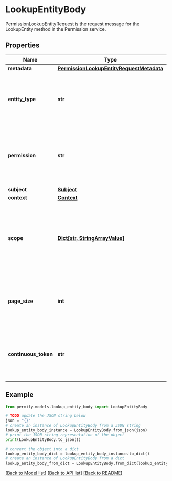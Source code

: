 # LookupEntityBody

PermissionLookupEntityRequest is the request message for the LookupEntity method in the Permission service.

## Properties

Name | Type | Description | Notes
------------ | ------------- | ------------- | -------------
**metadata** | [**PermissionLookupEntityRequestMetadata**](PermissionLookupEntityRequestMetadata.md) |  | [optional] 
**entity_type** | **str** | Type of the entity to lookup, required, must start with a letter and can include alphanumeric and underscore, max 64 bytes. | [optional] 
**permission** | **str** | Name of the permission to check, required, must start with a letter and can include alphanumeric and underscore, max 64 bytes. | [optional] 
**subject** | [**Subject**](Subject.md) |  | [optional] 
**context** | [**Context**](Context.md) |  | [optional] 
**scope** | [**Dict[str, StringArrayValue]**](StringArrayValue.md) | Scope: A map that associates entity types with lists of identifiers. Each entry helps filter requests by specifying which entities are relevant to the operation. | [optional] 
**page_size** | **int** | page_size is the number of entities to be returned in the response. The value should be between 1 and 100. | [optional] 
**continuous_token** | **str** | continuous_token is an optional parameter used for pagination. It should be the value received in the previous response. | [optional] 

## Example

```python
from permify.models.lookup_entity_body import LookupEntityBody

# TODO update the JSON string below
json = "{}"
# create an instance of LookupEntityBody from a JSON string
lookup_entity_body_instance = LookupEntityBody.from_json(json)
# print the JSON string representation of the object
print(LookupEntityBody.to_json())

# convert the object into a dict
lookup_entity_body_dict = lookup_entity_body_instance.to_dict()
# create an instance of LookupEntityBody from a dict
lookup_entity_body_from_dict = LookupEntityBody.from_dict(lookup_entity_body_dict)
```
[[Back to Model list]](../README.md#documentation-for-models) [[Back to API list]](../README.md#documentation-for-api-endpoints) [[Back to README]](../README.md)


